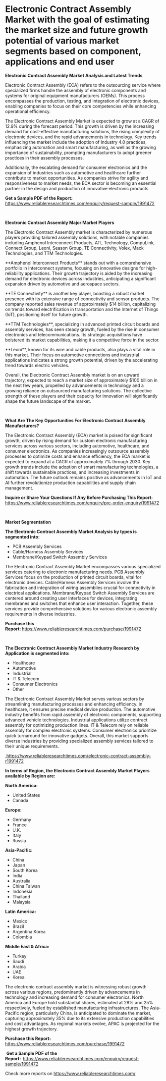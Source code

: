 <p><h1>Electronic Contract Assembly Market with the goal of estimating the market size and future growth potential of various market segments based on component, applications and end user</h1></p><p><strong>Electronic Contract Assembly Market Analysis and Latest Trends</strong></p>
<p><p>Electronic Contract Assembly (ECA) refers to the outsourcing service where specialized firms handle the assembly of electronic components and systems for original equipment manufacturers (OEMs). This process encompasses the production, testing, and integration of electronic devices, enabling companies to focus on their core competencies while enhancing operational efficiency. </p><p>The Electronic Contract Assembly Market is expected to grow at a CAGR of 12.9% during the forecast period. This growth is driven by the increasing demand for cost-effective manufacturing solutions, the rising complexity of electronic devices, and the rapid advancements in technology. Key trends influencing the market include the adoption of Industry 4.0 practices, emphasizing automation and smart manufacturing, as well as the growing importance of sustainability, prompting manufacturers to adopt greener practices in their assembly processes. </p><p>Additionally, the escalating demand for consumer electronics and the expansion of industries such as automotive and healthcare further contribute to market opportunities. As companies strive for agility and responsiveness to market needs, the ECA sector is becoming an essential partner in the design and production of innovative electronic products.</p></p>
<p><strong>Get a Sample PDF of the Report:&nbsp;</strong> <a href="https://www.reliableresearchtimes.com/enquiry/request-sample/1991472?utm_campaign=2267&utm_medium=2&utm_source=Github&utm_content=ia&utm_term=08042025&utm_id=electronic-contract-assembly">https://www.reliableresearchtimes.com/enquiry/request-sample/1991472</a></p>
<p>&nbsp;</p>
<p><strong>Electronic Contract Assembly Major Market Players</strong></p>
<p><p>The Electronic Contract Assembly market is characterized by numerous players providing tailored assembly solutions, with notable companies including Amphenol Interconnect Products, ATL Technology, CompuLink, Connect Group, Leoni, Season Group, TE Connectivity, Volex, Mack Technologies, and TTM Technologies.</p><p>**Amphenol Interconnect Products** stands out with a comprehensive portfolio in interconnect systems, focusing on innovative designs for high-reliability applications. Their growth trajectory is aided by the increasing demand for electronic devices across industries, anticipating a significant expansion driven by automotive and aerospace sectors.</p><p>**TE Connectivity** is another key player, boasting a robust market presence with its extensive range of connectivity and sensor products. The company reported sales revenue of approximately $14 billion, capitalizing on trends toward electrification in transportation and the Internet of Things (IoT), positioning itself for future growth.</p><p>**TTM Technologies**, specializing in advanced printed circuit boards and assembly services, has seen steady growth, fueled by the rise in consumer electronics and telecommunications. Its strategic acquisitions have bolstered its market capabilities, making it a competitive force in the sector.</p><p>**Leoni**, known for its wire and cable products, also plays a vital role in this market. Their focus on automotive connections and industrial applications indicates a strong growth potential, driven by the accelerating trend towards electric vehicles.</p><p>Overall, the Electronic Contract Assembly market is on an upward trajectory, expected to reach a market size of approximately $100 billion in the next few years, propelled by advancements in technology and a growing reliance on outsourced manufacturing solutions. The collective strength of these players and their capacity for innovation will significantly shape the future landscape of the market.</p></p>
<p>&nbsp;</p>
<p><strong>What Are The Key Opportunities For Electronic Contract Assembly Manufacturers?</strong></p>
<p><p>The Electronic Contract Assembly (ECA) market is poised for significant growth, driven by rising demand for custom electronic manufacturing services across various sectors, including automotive, healthcare, and consumer electronics. As companies increasingly outsource assembly processes to optimize costs and enhance efficiency, the ECA market is expected to expand at a CAGR of approximately 7% through 2030. Key growth trends include the adoption of smart manufacturing technologies, a shift towards sustainable practices, and increasing investments in automation. The future outlook remains positive as advancements in IoT and AI further revolutionize production capabilities and supply chain management.</p></p>
<p><strong>Inquire or Share Your Questions If Any Before Purchasing This Report:</strong> <a href="https://www.reliableresearchtimes.com/enquiry/pre-order-enquiry/1991472?utm_campaign=2267&utm_medium=2&utm_source=Github&utm_content=ia&utm_term=08042025&utm_id=electronic-contract-assembly">https://www.reliableresearchtimes.com/enquiry/pre-order-enquiry/1991472</a></p>
<p>&nbsp;</p>
<p><strong>Market Segmentation</strong></p>
<p><strong>The Electronic Contract Assembly Market Analysis by types is segmented into:</strong></p>
<p><ul><li>PCB Assembly Services</li><li>Cable/Harness Assembly Services</li><li>Membrane/Keypad Switch Assembly Services</li></ul></p>
<p><p>The Electronic Contract Assembly Market encompasses various specialized services catering to electronic manufacturing needs. PCB Assembly Services focus on the production of printed circuit boards, vital for electronic devices. Cable/Harness Assembly Services involve the fabrication and integration of wiring assemblies crucial for connectivity in electrical applications. Membrane/Keypad Switch Assembly Services are centered around creating user interfaces for devices, integrating membranes and switches that enhance user interaction. Together, these services provide comprehensive solutions for various electronic assembly requirements in diverse industries.</p></p>
<p><strong>Purchase this Report:&nbsp;</strong><a href="https://www.reliableresearchtimes.com/purchase/1991472?utm_campaign=2267&utm_medium=2&utm_source=Github&utm_content=ia&utm_term=08042025&utm_id=electronic-contract-assembly">https://www.reliableresearchtimes.com/purchase/1991472</a></p>
<p>&nbsp;</p>
<p><strong>The Electronic Contract Assembly Market Industry Research by Application is segmented into:</strong></p>
<p><ul><li>Healthcare</li><li>Automotive</li><li>Industrial</li><li>IT & Telecom</li><li>Consumer Electronics</li><li>Other</li></ul></p>
<p><p>The Electronic Contract Assembly Market serves various sectors by streamlining manufacturing processes and enhancing efficiency. In healthcare, it ensures precise medical device production. The automotive industry benefits from rapid assembly of electronic components, supporting advanced vehicle technologies. Industrial applications utilize contract assembly for optimizing production lines. IT & Telecom rely on reliable assembly for complex electronic systems. Consumer electronics prioritize quick turnaround for innovative gadgets. Overall, this market supports diverse industries by providing specialized assembly services tailored to their unique requirements.</p></p>
<p><a href="https://www.reliableresearchtimes.com/electronic-contract-assembly-r1991472?utm_campaign=2267&utm_medium=2&utm_source=Github&utm_content=ia&utm_term=08042025&utm_id=electronic-contract-assembly">&nbsp;https://www.reliableresearchtimes.com/electronic-contract-assembly-r1991472</a></p>
<p><strong>In terms of Region, the Electronic Contract Assembly Market Players available by Region are:</strong></p>
<p>
    <p> <strong> North America: </strong>
        <ul>
            <li>United States</li>
            <li>Canada</li>
        </ul>
        </p> 
    <p> <strong> Europe: </strong>
        <ul>
            <li>Germany</li>
            <li>France</li>
            <li>U.K.</li>
            <li>Italy</li>
            <li>Russia</li>
        </ul>
        </p> 
    <p> <strong> Asia-Pacific: </strong>
        <ul>
            <li>China</li>
            <li>Japan</li>
            <li>South Korea</li>
            <li>India</li>
            <li>Australia</li>
            <li>China Taiwan</li>
            <li>Indonesia</li>
            <li>Thailand</li>
            <li>Malaysia</li>
        </ul>
        </p> 
    <p> <strong> Latin America: </strong>
        <ul>
            <li>Mexico</li>
            <li>Brazil</li>
            <li>Argentina Korea</li>
            <li>Colombia</li>
        </ul>
        </p> 
    <p> <strong> Middle East & Africa: </strong>
        <ul>
            <li>Turkey</li>
            <li>Saudi</li>
            <li>Arabia</li>
            <li>UAE</li>
            <li>Korea</li>
        </ul>
    </p>
    </p>
<p><p>The electronic contract assembly market is witnessing robust growth across various regions, predominantly driven by advancements in technology and increasing demand for consumer electronics. North America and Europe hold substantial shares, estimated at 28% and 25% respectively, fueled by established manufacturing infrastructures. The Asia-Pacific region, particularly China, is anticipated to dominate the market, capturing approximately 35% due to its extensive production capabilities and cost advantages. As regional markets evolve, APAC is projected for the highest growth trajectory.</p></p>
<p><strong>Purchase this Report: </strong><a href="https://www.reliableresearchtimes.com/purchase/1991472?utm_campaign=2267&utm_medium=2&utm_source=Github&utm_content=ia&utm_term=08042025&utm_id=electronic-contract-assembly">https://www.reliableresearchtimes.com/purchase/1991472</a></p>
<p>&nbsp;<strong>Get a Sample PDF of the Report:&nbsp;&nbsp;</strong><a href="https://www.reliableresearchtimes.com/enquiry/request-sample/1991472?utm_campaign=2267&utm_medium=2&utm_source=Github&utm_content=ia&utm_term=08042025&utm_id=electronic-contract-assembly">https://www.reliableresearchtimes.com/enquiry/request-sample/1991472</a></p>
<p><strong></strong></p>
<p>Check more reports on <a href="https://www.reliableresearchtimes.com/?utm_campaign=2267&utm_medium=2&utm_source=Github&utm_content=ia&utm_term=08042025&utm_id=electronic-contract-assembly">https://www.reliableresearchtimes.com/</a></p>